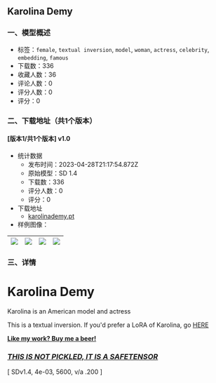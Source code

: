## Karolina Demy
### 一、模型概述

- 标签：`female`, `textual inversion`, `model`, `woman`, `actress`, `celebrity`, `embedding`, `famous`
- 下载数：336
- 收藏人数：36
- 评论人数：0
- 评分人数：0
- 评分：0

### 二、下载地址（共1个版本）

#### [版本1/共1个版本] v1.0

- 统计数据
  - 发布时间：2023-04-28T21:17:54.872Z
  - 原始模型：SD 1.4
  - 下载数：336
  - 评分人数：0
  - 评分：0
- 下载地址
  - [karolinademy.pt](https://civitai.com/api/download/models/57678)
- 样例图像：

| <img src="https://image.civitai.com/xG1nkqKTMzGDvpLrqFT7WA/6bb604a7-3292-468f-a029-de8c9080e600/width=450/626372.jpeg" /> | <img src="https://image.civitai.com/xG1nkqKTMzGDvpLrqFT7WA/1ef36c8f-bc8b-4168-2144-d276b7418700/width=450/626379.jpeg" /> | <img src="https://image.civitai.com/xG1nkqKTMzGDvpLrqFT7WA/e5ca4f70-b8d5-42de-ed36-288563ba9900/width=450/626375.jpeg" /> | <img src="https://image.civitai.com/xG1nkqKTMzGDvpLrqFT7WA/e884f8ed-ce09-4ea7-6584-32ba63cdcf00/width=450/626380.jpeg" /> |
| ---- | ---- | ---- | ---- |


### 三、详情
<h1>Karolina Demy</h1><p>Karolina is an American model and actress</p><p>This is a textual inversion. If you'd prefer a LoRA of Karolina, go <a target="_blank" rel="ugc" href="https://civitai.com/models/53315">HERE</a></p><p><a target="_blank" rel="ugc" href="https://ko-fi.com/bozack3000"><strong>Like my work? Buy me a beer!</strong></a></p><h3><em><u>THIS IS NOT PICKLED, IT IS A SAFETENSOR</u></em></h3><p>[ SDv1.4, 4e-03, 5600, v/a .200 ]</p>